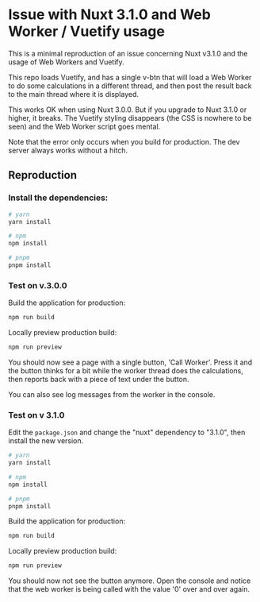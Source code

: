 # Issue with Nuxt 3.1.0 and Web Worker / Vuetify usage

This is a minimal reproduction of an issue concerning Nuxt v3.1.0 and
the usage of Web Workers and Vuetify.

This repo loads Vuetify, and has a single v-btn that will
load a Web Worker to do some calculations in a different thread,
and then post the result back to the main thread where it is displayed.

This works OK when using Nuxt 3.0.0. But if you upgrade to Nuxt 3.1.0
or higher, it breaks. The Vuetify styling disappears (the CSS is nowhere
to be seen) and the Web Worker script goes mental.

Note that the error only occurs when you build for production. The dev
server always works without a hitch.

## Reproduction

### Install the dependencies:

```bash
# yarn
yarn install

# npm
npm install

# pnpm
pnpm install
```

### Test on v.3.0.0

Build the application for production:

```bash
npm run build
```

Locally preview production build:

```bash
npm run preview
```

You should now see a page with a single button, 'Call Worker'.
Press it and the button thinks for a bit while the worker thread
does the calculations, then reports back with a piece of text under the button.

You can also see log messages from the worker in the console.

### Test on v 3.1.0

Edit the ```package.json``` and change the "nuxt" dependency to "3.1.0", then install the new version.

```bash
# yarn
yarn install

# npm
npm install

# pnpm
pnpm install
```

Build the application for production:

```bash
npm run build
```

Locally preview production build:

```bash
npm run preview
```

You should now not see the button anymore.
Open the console and notice that the web worker is being called
with the value '0' over and over again.